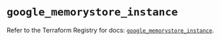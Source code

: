 # `google_memorystore_instance`

Refer to the Terraform Registry for docs: [`google_memorystore_instance`](https://registry.terraform.io/providers/hashicorp/google/6.41.0/docs/resources/memorystore_instance).
